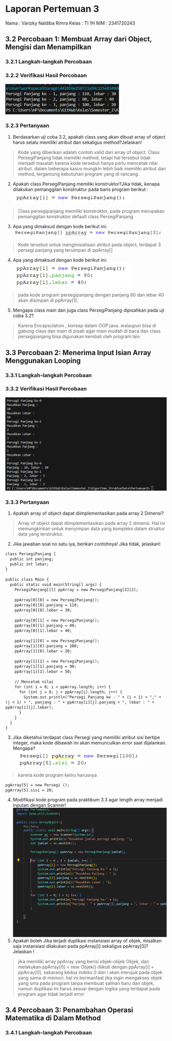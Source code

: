 # Laporan Pertemuan 3 
Nama    : Varizky Naldiba Rimra
Kelas   : TI 1H
NIM     : 2341720243

## 3.2 Percobaan 1: Membuat Array dari Object, Mengisi dan Menampilkan
### 3.2.1 Langkah-langkah Percobaan
### 3.2.2 Verifikasi Hasil Percobaan
![alt text](image.png)

### 3.2.3 Pertanyaan
1. Berdasarkan uji coba 3.2, apakah class yang akan dibuat array of object harus selalu memiliki atribut dan sekaligus method?Jelaskan!
> Kode yang diberikan adalah contoh valid dari array of object. Class PersegiPanjang tidak memiliki method, tetapi hal tersebut tidak menjadi masalah karena kode tersebut hanya perlu mencetak nilai atribut. dalam beberapa kasus mungkin lebih baik memiliki atribut dan method, tergantung kebutuhan program yang di rancang.

2. Apakah class PersegiPanjang memiliki konstruktor?Jika tidak, kenapa dilakukan pemanggilan konstruktur pada baris program berikut :
![alt text](image-1.png)
> Class persegipanjang memiliki konstruktor, pada program merupakan pemanggilan konstruktor default class PersegiPanjang
3. Apa yang dimaksud dengan kode berikut ini:
![alt text](image-2.png)
> Kode tersebut untuk menginisialisasi atribut pada object, terdapat 3 persegi panjang yang tersimpan di ppArray[]
4. Apa yang dimaksud dengan kode berikut ini:
![alt text](image-3.png)
> pada kode program persegipanjang dengan panjang 80 dan lebar 40 akan disimpan di ppArray[1].
5. Mengapa class main dan juga class PersegiPanjang dipisahkan pada uji coba 3.2?
> Karena Encapsulation , konsep dalam OOP java. walaupun bisa di gabung class dan main di pisah agar main mudah di baca dan class persegipanjang bisa digunakan kembali oleh program lain

## 3.3 Percobaan 2: Menerima Input Isian Array Menggunakan Looping
### 3.3.1 Langkah-langkah Percobaan
### 3.3.2 Verifikasi Hasil Percobaan
![alt text](image-4.png)
### 3.3.3 Pertanyaan
1. Apakah array of object dapat diimplementasikan pada array 2 Dimensi?
> Array of object dapat diimplementasikan pada array 2 dimensi. Hal ini memungkinkan untuk menyimpan data yang kompleks dalam struktur data yang terstruktur.
2. Jika jawaban soal no satu iya, berikan contohnya! Jika tidak, jelaskan!
```
class PersegiPanjang {
  public int panjang;
  public int lebar;
}

public class Main {
  public static void main(String[] args) {
    PersegiPanjang[][] ppArray = new PersegiPanjang[3][2];

    ppArray[0][0] = new PersegiPanjang();
    ppArray[0][0].panjang = 110;
    ppArray[0][0].lebar = 30;

    ppArray[0][1] = new PersegiPanjang();
    ppArray[0][1].panjang = 80;
    ppArray[0][1].lebar = 40;

    ppArray[1][0] = new PersegiPanjang();
    ppArray[1][0].panjang = 100;
    ppArray[1][0].lebar = 20;

    ppArray[1][1] = new PersegiPanjang();
    ppArray[1][1].panjang = 90;
    ppArray[1][1].lebar = 50;

    // Mencetak nilai
    for (int i = 0; i < ppArray.length; i++) {
      for (int j = 0; j < ppArray[i].length; j++) {
        System.out.println("Persegi Panjang ke - " + (i + 1) + "," + (j + 1) + ", panjang : " + ppArray[i][j].panjang + ", lebar : " + ppArray[i][j].lebar);
      }
    }
  }
}
```

3. Jika diketahui terdapat class Persegi yang memiliki atribut sisi bertipe integer, maka kode dibawah ini akan memunculkan error saat dijalankan. Mengapa?
![alt text](image-5.png)
> karena kode program keliru harusnya 
```
pgArray[5] = new Persegi ();
pgArray[5].sisi = 20;
```
4. Modifikasi kode program pada praktikum 3.3 agar length array menjadi inputan dengan Scanner!
![alt text](image-6.png)
5. Apakah boleh Jika terjadi duplikasi instansiasi array of objek, misalkan saja instansiasi dilakukan pada ppArray[i] sekaligus ppArray[0]?Jelaskan !
> jika memiliki array ppArray yang berisi objek-objek Objek, dan melakukan ppArray[0] = new Objek() diikuti dengan ppArray[i] = ppArray[0], sekarang kedua indeks 0 dan i akan merujuk pada objek yang sama di memori. hal ini bermanfaat jika ingin mengakses objek yang sma pada program tanpa membuat salinan baru dari objek, namun duplikasi ini harus sesuai dengan logika yang terdapat pada program agar tidak terjadi error

## 3.4 Percobaan 3: Penambahan Operasi Matematika di Dalam Method
### 3.4.1 Langkah-langkah Percobaan
